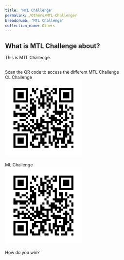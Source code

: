 ```yaml
---
title: 'MTL Challenge'
permalink: /Others/MTL-Challenge/
breadcrumb: 'MTL Challenge'
collection_name: Others
---
```


<html>
<body>
<style>
  img {
    height: auto;
    max-width: 50%;
}
</style>
<!-- Global site tag (gtag.js) - Google Ads: 726049306 -->
<script async src="https://www.googletagmanager.com/gtag/js?id=AW-726049306"></script>
<script>
  window.dataLayer = window.dataLayer || [];
  function gtag(){dataLayer.push(arguments);}
  gtag('js', new Date());

  gtag('config', 'AW-726049306');
</script>
<h2>What  is MTL Challenge about? </h2>
 <p> This is MTL Challenge. <br/><br/>
  
  Scan the QR code to access the different MTL Challenge <br/>
  CL Challenge <br/>
  <img src="/images/QR-Code_Sample_For-MTL_Challeng.png" ><br/>
  <br/>
  ML Challenge <br/>
  <img src="/images/QR-Code_Sample_For-MTL_Challeng.png"><br/>
  <br/>
   How do you win?
 
</p>
